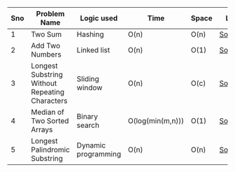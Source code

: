 Sno | Problem Name | Logic used | Time | Space | Link
----| ------| -----| -----| -----| -----
1 | Two Sum | Hashing | O(n) | O(n)|  [Solution](https://github.com/ajay-nikumbh/Python-Leetcode-Solutions/tree/main/Problems-Sequence/00001-00009/1.%20Two%20Sum)
2 | Add Two Numbers | Linked list | O(n) | O(1) | [Solution](https://github.com/ajay-nikumbh/Python-Leetcode-Solutions/tree/main/Problems-Sequence/00001-00009/2.%20Add%20Two%20Numbers)
3 | Longest Substring Without Repeating Characters | Sliding window | O(n) | O(c) | [Solution](https://github.com/ajay-nikumbh/Python-Leetcode-Solutions/tree/main/Problems-Sequence/00001-00009/3.%20Longest%20Substring%20Without%20Repeating%20Characters)
4 | Median of Two Sorted Arrays | Binary search | O(log(min(m,n))) | O(1) | [Solution](https://github.com/ajay-nikumbh/Python-Leetcode-Solutions/tree/main/Problems-Sequence/00001-00009/4.%20Median%20of%20Two%20Sorted%20Arrays)
5 | Longest Palindromic Substring | Dynamic programming | O(n) | O(n) | [Solution](https://github.com/ajay-nikumbh/Python-Leetcode-Solutions/tree/main/Problems-Sequence/00001-00009/5.%20Longest%20Palindromic%20Substring)
